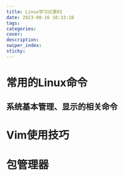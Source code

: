 ```yaml
---
title: Linux学习记录01
date: 2023-08-16 18:33:18
tags:
categories:
cover:
description:
swiper_index:
sticky:
---
```


# 常用的Linux命令

## 系统基本管理、显示的相关命令



# Vim使用技巧

# 包管理器

